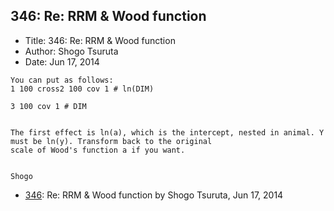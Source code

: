 ## 346: Re: RRM & Wood function

- Title: 346: Re: RRM & Wood function
- Author: Shogo Tsuruta
- Date: Jun 17, 2014

```
You can put as follows:
1 100 cross2 100 cov 1 # ln(DIM)

3 100 cov 1 # DIM


The first effect is ln(a), which is the intercept, nested in animal. Y must be ln(y). Transform back to the original
scale of Wood's function a if you want.


Shogo
```

- [346](0346.md): Re: RRM &amp; Wood function by Shogo Tsuruta, Jun 17, 2014
